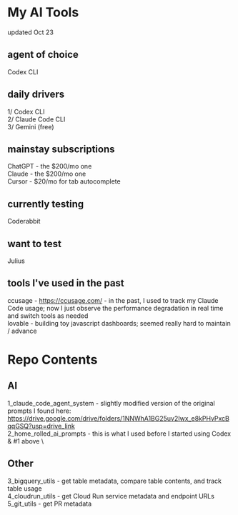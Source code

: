 # My AI Tools
updated Oct 23

## agent of choice
Codex CLI

## daily drivers
1/ Codex CLI \
2/ Claude Code CLI \
3/ Gemini (free)

## mainstay subscriptions
ChatGPT - the $200/mo one \
Claude - the $200/mo one \
Cursor - $20/mo for tab autocomplete

## currently testing
Coderabbit

## want to test
Julius

## tools I've used in the past
ccusage - https://ccusage.com/ - in the past, I used to track my Claude Code usage; now I just observe the performance degradation in real time and switch tools as needed \
lovable - building toy javascript dashboards; seemed really hard to maintain / advance

# Repo Contents
## AI
1_claude_code_agent_system - slightly modified version of the original prompts I found here: https://drive.google.com/drive/folders/1NNWhA1BG25uv2Iwx_e8kPHvPxcBqqGSQ?usp=drive_link \
2_home_rolled_ai_prompts - this is what I used before I started using Codex & #1 above \
## Other
3_bigquery_utils - get table metadata, compare table contents, and track table usage \
4_cloudrun_utils - get Cloud Run service metadata and endpoint URLs \
5_git_utils - get PR metadata



